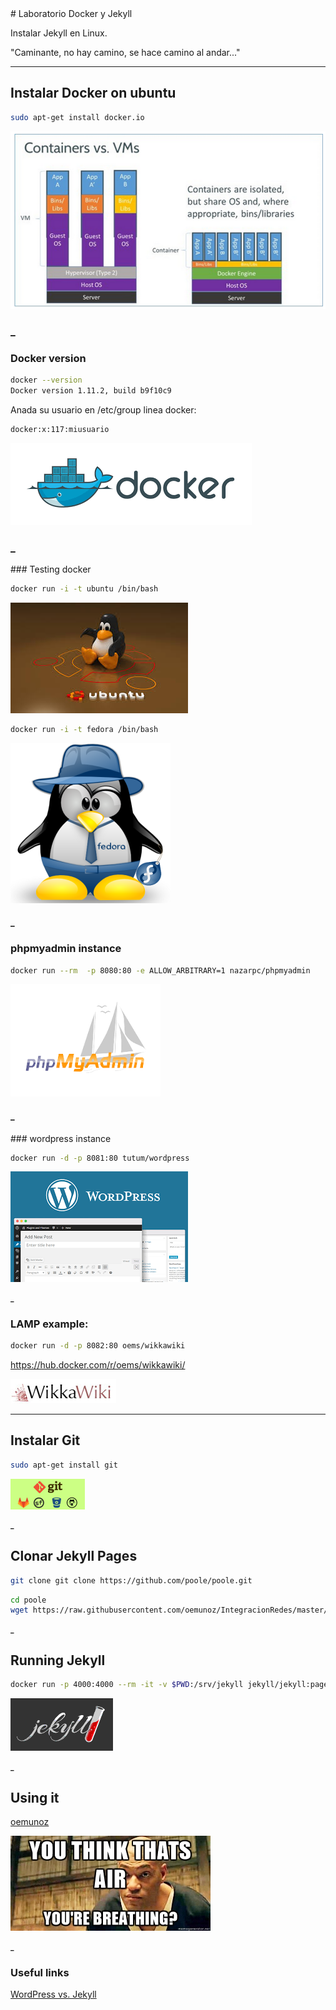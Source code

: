 <section data-background="https://raw.githubusercontent.com/oemunoz/IntegracionRedes/master/images/jekyllback.png" data-markdown>
# Laboratorio Docker y Jekyll

Instalar Jekyll en Linux.

"Caminante, no hay camino,
se hace camino al andar..."


----
## Instalar Docker on ubuntu
<section data-background="https://raw.githubusercontent.com/oemunoz/IntegracionRedes/master/images/docker-ubuntu.png" data-markdown>

```bash
sudo apt-get install docker.io
```
![alt tag](https://raw.githubusercontent.com/oemunoz/IntegracionRedes/master/images/VM_Docker.png)

_
====
### Docker version

```bash
docker --version
Docker version 1.11.2, build b9f10c9
```

Anada su usuario en /etc/group linea docker:
```bash
docker:x:117:miusuario
```
![alt tag](https://raw.githubusercontent.com/oemunoz/IntegracionRedes/master/images/docker.png)

_
====
<section data-background="https://raw.githubusercontent.com/oemunoz/IntegracionRedes/master/images/ibm_docker.jpeg" data-markdown>
### Testing docker

```bash
docker run -i -t ubuntu /bin/bash
```
![alt tag](https://raw.githubusercontent.com/oemunoz/IntegracionRedes/master/images/ubuntu.jpg)

```bash
docker run -i -t fedora /bin/bash
```
![alt tag](https://raw.githubusercontent.com/oemunoz/IntegracionRedes/master/images/fedora.png)

_
====
### phpmyadmin instance

```bash
docker run --rm  -p 8080:80 -e ALLOW_ARBITRARY=1 nazarpc/phpmyadmin
```
![alt tag](https://raw.githubusercontent.com/oemunoz/IntegracionRedes/master/images/phpmyadmin.png)

_
====
<section data-background="https://raw.githubusercontent.com/oemunoz/IntegracionRedes/master/images/ibm_docker.jpeg" data-markdown>
### wordpress instance


```bash
docker run -d -p 8081:80 tutum/wordpress
```
![alt tag](https://raw.githubusercontent.com/oemunoz/IntegracionRedes/master/images/wordpress.png)

_
====
### LAMP example:

```bash
docker run -d -p 8082:80 oems/wikkawiki
```
https://hub.docker.com/r/oems/wikkawiki/

![alt tag](https://github.com/oemunoz/wikkawiki/raw/master/images/wikka_logo.jpg)

----
## Instalar Git

```bash
sudo apt-get install git
```
![alt tag](https://raw.githubusercontent.com/oemunoz/IntegracionRedes/master/images/GitAll.png)

_
====
## Clonar Jekyll Pages

```bash
git clone git clone https://github.com/poole/poole.git
```

```bash
cd poole
wget https://raw.githubusercontent.com/oemunoz/IntegracionRedes/master/Gemfile .
```

_
====
## Running Jekyll

```bash
docker run -p 4000:4000 --rm -it -v $PWD:/srv/jekyll jekyll/jekyll:pages sh -c 'bundle exec jekyll serve'
```
![alt tag](https://raw.githubusercontent.com/oemunoz/IntegracionRedes/master/images/jekyll.png)

_
====
## Using it

[oemunoz](https://oemunoz.github.io/)

![alt tag](https://raw.githubusercontent.com/oemunoz/IntegracionRedes/master/images/MatrixAir.jpg)

_
====
### Useful links
[WordPress vs. Jekyll](https://www.sitepoint.com/wordpress-vs-jekyll-might-want-make-switch/)
